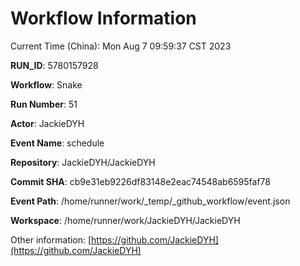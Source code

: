 # Workflow Information

Current Time (China): Mon Aug  7 09:59:37 CST 2023  

**RUN_ID**: 5780157928  

**Workflow**: Snake  

**Run Number**: 51  

**Actor**: JackieDYH  

**Event Name**: schedule  

**Repository**: JackieDYH/JackieDYH  

**Commit SHA**: cb9e31eb9226df83148e2eac74548ab6595faf78  

**Event Path**: /home/runner/work/_temp/_github_workflow/event.json  

**Workspace**: /home/runner/work/JackieDYH/JackieDYH  

Other information: [https://github.com/JackieDYH](https://github.com/JackieDYH)
